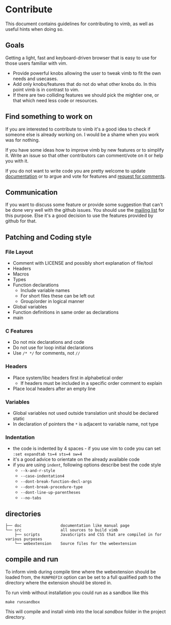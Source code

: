 # Contribute

This document contains guidelines for contributing to vimb, as well as useful
hints when doing so.

## Goals

Getting a light, fast and keyboard-driven browser that is easy to use for
those users familiar with vim.

- Provide powerful knobs allowing the user to tweak vimb to fit the own needs
  and usecases.
- Add only knobs/features that do not do what other knobs do. In this point
  vimb is in contrast to vim.
- If there are two colliding features we should pick the mightier one, or that
  which need less code or resources.

## Find something to work on

If you are interested to contribute to vimb it's a good idea to check if
someone else is already working on. I would be a shame when you work was for
nothing.

If you have some ideas how to improve vimb by new features or to simplify it.
Write an issue so that other contributors can comment/vote on it or help you
with it.

If you do not want to write code you are pretty welcome to update
[documentation][issue-doc] or to argue and vote for features and [request for
comments][issue-rfc].

## Communication

If you want to discuss some feature or provide some suggestion that can't be
done very well with the github issues. You should use the [mailing list][mail]
for this purpose. Else it's a good decision to use the features provided by
github for that.

## Patching and Coding style

### File Layout

- Comment with LICENSE and possibly short explanation of file/tool
- Headers
- Macros
- Types
- Function declarations
  - Include variable names
  - For short files these can be left out
  - Group/order in logical manner
- Global variables
- Function definitions in same order as declarations
- main

### C Features

- Do not mix declarations and code
- Do not use for loop initial declarations
- Use `/* */` for comments, not `//`

### Headers

- Place system/libc headers first in alphabetical order
  - If headers must be included in a specific order comment to explain
- Place local headers after an empty line

### Variables

- Global variables not used outside translation unit should be declared static
- In declaration of pointers the `*` is adjacent to variable name, not type

### Indentation

- the code is indented by 4 spaces - if you use vim to code you can set
  `:set expandtab ts=4 sts=4 sw=4`
- it's a good advice to orientate on the already available code
- if you are using `indent`, following options describe best the code style
  - `--k-and-r-style`
  - `--case-indentation4`
  - `--dont-break-function-decl-args`
  - `--dont-break-procedure-type`
  - `--dont-line-up-parentheses`
  - `--no-tabs`

## directories

    ├── doc                 documentation like manual page
    └── src                 all sources to build vimb
        ├── scripts         JavaScripts and CSS that are compiled in for various purposes
        └── webextension    Source files for the webextension

## compile and run

To inform vimb during compile time where the webextension should be loaded
from, the `RUNPREFIX` option can be set to a full qualified path to the
directory where the extension should be stored in.

To run vimb without installation you could run as a sandbox like this

    make runsandbox

This will compile and install vimb into the local _sandbox_ folder in the
project directory.

[mail]:        https://lists.sourceforge.net/lists/listinfo/vimb-users "vimb - mailing list"
[issue-doc]:   https://github.com/fanglingsu/vimb/labels/component%3A%20docu
[issue-rfc]:   https://github.com/fanglingsu/vimb/labels/rfc
